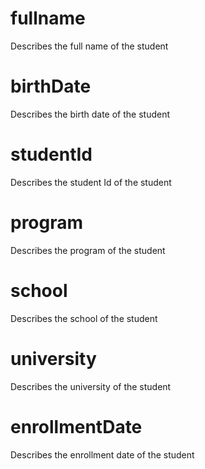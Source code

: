 # fullname

Describes the full name of the student

# birthDate

Describes the birth date of the student

# studentId

Describes the student Id of the student

# program

Describes the program of the student

# school

Describes the school of the student
# university

Describes the university of the student

# enrollmentDate

Describes the enrollment date of the student